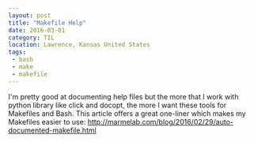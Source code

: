 ```yaml
---
layout: post
title: "Makefile Help"
date: 2016-03-01
category: TIL
location: Lawrence, Kansas United States
tags:
 - bash
 - make
 - makefile
---
```


I'm pretty good at documenting help files but the more that I work with python library like click and docopt, the more I want these tools for Makefiles and Bash. This article offers a great one-liner which makes my Makefiles easier to use: http://marmelab.com/blog/2016/02/29/auto-documented-makefile.html
